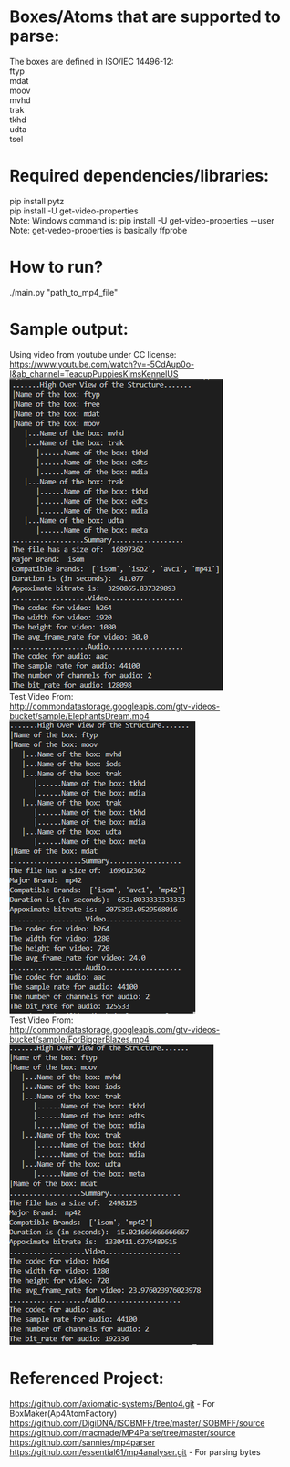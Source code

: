 # Boxes/Atoms that are supported to parse:
The boxes are defined in ISO/IEC 14496-12:  
ftyp  
mdat  
moov  
    mvhd  
    trak  
        tkhd  
        udta  
        tsel  

# Required dependencies/libraries:  
pip install pytz  
pip install -U get-video-properties  
Note: Windows command is: pip install -U get-video-properties --user  
Note: get-vedeo-properties is basically ffprobe

# How to run?  
./main.py "path_to_mp4_file"  

# Sample output:  
Using video from youtube under CC license:  
https://www.youtube.com/watch?v=-5CdAup0o-I&ab_channel=TeacupPuppiesKimsKennelUS     
![Sample Output1](/assets/images/SampleOutput/sample_output1.png)  
Test Video From:  
http://commondatastorage.googleapis.com/gtv-videos-bucket/sample/ElephantsDream.mp4    
![ElephantsDream1](/assets/images/SampleOutput/ElephantsDream.png)  
Test Video From:  
http://commondatastorage.googleapis.com/gtv-videos-bucket/sample/ForBiggerBlazes.mp4  
![ForBiggerBlazes1](/assets/images/SampleOutput/ForBiggerBlazes.png)  
# Referenced Project: 
https://github.com/axiomatic-systems/Bento4.git - For BoxMaker(Ap4AtomFactory)  
https://github.com/DigiDNA/ISOBMFF/tree/master/ISOBMFF/source  
https://github.com/macmade/MP4Parse/tree/master/source  
https://github.com/sannies/mp4parser  
https://github.com/essential61/mp4analyser.git - For parsing bytes  
